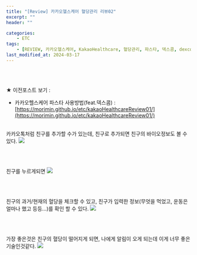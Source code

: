 ```yaml
---
title: "[Review] 카카오헬스케어 혈당관리 리뷰02"
excerpt: ""
header: ""

categories:
    - ETC
tags:
    - [REVIEW, 카카오헬스케어, KakaoHealthcare, 혈당관리, 파스타, 덱스콤, dexcom]
last_modified_at: 2024-03-17
---
```

<br><br>

★ 이전포스트 보기 :
- 카카오헬스케어 파스타 사용방법(feat.덱스콤) : [https://morimin.github.io/etc/kakaoHealthcareReview01/](https://morimin.github.io/etc/kakaoHealthcareReview01/)
<br><br>

카카오톡처럼 친구를 추가할 수가 있는데, 친구로 추가되면 친구의 바이오정보도 볼 수 있다.
![](/upload/review/2403_kakaoHealthCare/day2/00.png)

<br><br>

친구를 누르게되면
![](/upload/review/2403_kakaoHealthCare/day2/01.png)

<br><br>

친구의 과거/현재의 혈당을 체크할 수 있고, 친구가 입력한 정보(무엇을 먹었고, 운동은 얼마나 했고 등등...)를 확인 할 수 있다.
![](/upload/review/2403_kakaoHealthCare/day2/02.png)

<br><br>

가장 좋은것은 친구의 혈당이 떨어지게 되면, 나에게 알림이 오게 되는데 이게 너무 좋은 기술인것같다.
![](/upload/review/2403_kakaoHealthCare/day2/03.png)

<br><br>
